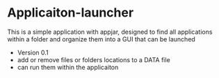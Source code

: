 # Applicaiton-launcher
This is a simple application with appjar, designed to find all applications within a folder and organize them into a GUI that can be launched 

- Version 0.1
- add or remove files or folders locations to a DATA file
- can run them within the applicaiton
